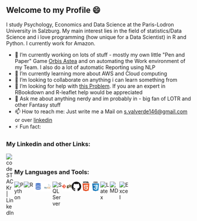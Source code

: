 ## Welcome to my Profile 😄

I study Psychology, Economics and Data Science at the Paris-Lodron University in Salzburg. My main interest lies in the field of statistics/Data Science and i love programming (how unique for a Data Scientist) in R and Python. I currently work for Amazon.

<!--
**SValv/SValv** is a ✨ _special_ ✨ repository because its `README.md` (this file) appears on your GitHub profile.

Here are some ideas to get you started:
-->

- 🔭 I’m currently working on lots of stuff - mostly my own little "Pen and Paper" Game [Orbis Astea](https://svalv.github.io/Orbis/index.html) and on automating the Work environment of my Team. I also do a lot of automatic Reporting using NLP
- 🌱 I’m currently learning more about AWS and Cloud computing 
- 👯 I’m looking to collaborate on anything i can learn something from
- 🤔 I’m looking for help with [this Problem](https://github.com/rstudio/bookdown/issues/1093). If you are an expert in RBookdown and R-leaflet help would be appreciated 
- 💬 Ask me about anything nerdy and im probably in - big fan of LOTR and other Fantasy stuff
- 📫 How to reach me: Just write me a Mail on s.valverde146@gmail.com or over [linkedin][linkedin]
- ⚡ Fun fact: 


### My Linkedin and other Links:

[<img align="left" alt="codeSTACKr | LinkedIn" width="22px" src="https://cdn.jsdelivr.net/npm/simple-icons@v3/icons/linkedin.svg" />][linkedin]

<br />

### My Languages and Tools:

<img align="left" alt="Python" width="26px" src="https://upload.wikimedia.org/wikipedia/commons/c/c3/Python-logo-notext.svg" />
<img align="left" alt="R" width="26px" src="https://upload.wikimedia.org/wikipedia/commons/archive/1/1b/20150904192833%21R_logo.svg" />
<img align="left" alt="SQL" width="26px" src="https://raw.githubusercontent.com/github/explore/80688e429a7d4ef2fca1e82350fe8e3517d3494d/topics/sql/sql.png" />
<img align="left" alt="MySQL" width="26px" src="https://raw.githubusercontent.com/github/explore/80688e429a7d4ef2fca1e82350fe8e3517d3494d/topics/mysql/mysql.png" />
<img align="left" alt="SQLServer" width="26px" src="https://upload.wikimedia.org/wikipedia/de/8/8c/Microsoft_SQL_Server_Logo.svg" />
<img align="left" alt="Git" width="26px" src="https://raw.githubusercontent.com/github/explore/80688e429a7d4ef2fca1e82350fe8e3517d3494d/topics/git/git.png" />
<img align="left" alt="GitHub" width="26px" src="https://raw.githubusercontent.com/github/explore/78df643247d429f6cc873026c0622819ad797942/topics/github/github.png" />
<img align="left" alt="HTML5" width="26px" src="https://raw.githubusercontent.com/github/explore/80688e429a7d4ef2fca1e82350fe8e3517d3494d/topics/html/html.png" />
<img align="left" alt="CSS3" width="26px" src="https://raw.githubusercontent.com/github/explore/80688e429a7d4ef2fca1e82350fe8e3517d3494d/topics/css/css.png" />
<img align="left" alt="Latex" width="26px" src="https://upload.wikimedia.org/wikipedia/commons/9/92/LaTeX_logo.svg" />
<img align="left" alt="MD" width="26px" src="https://upload.wikimedia.org/wikipedia/commons/4/48/Markdown-mark.svg" />
<img align="left" alt="Excel" width="26px" src="https://upload.wikimedia.org/wikipedia/commons/3/34/Microsoft_Office_Excel_%282019%E2%80%93present%29.svg" />


</details>

[linkedin]: https://www.linkedin.com/in/simon-valverde-6b5529206/
